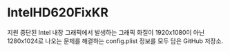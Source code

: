 # IntelHD620FixKR
지원 중단된 Intel 내장 그래픽에서 발생하는 그래픽 화질이 1920x1080이 아닌 1280x1024로 나오는 문제를 해결하는 config.plist 정보를 모두 담은 GitHub 저장소.
